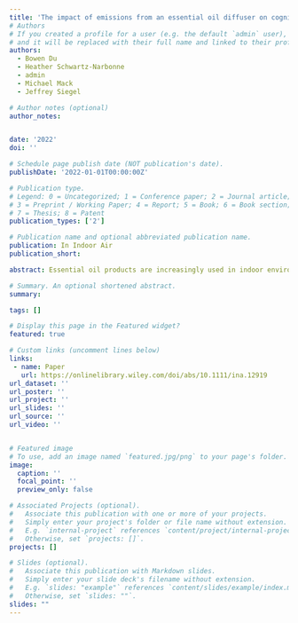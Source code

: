 ```yaml
---
title: 'The impact of emissions from an essential oil diffuser on cognitive performance'
# Authors
# If you created a profile for a user (e.g. the default `admin` user), write the username (folder name) here
# and it will be replaced with their full name and linked to their profile.
authors:
  - Bowen Du
  - Heather Schwartz-Narbonne
  - admin
  - Michael Mack
  - Jeffrey Siegel

# Author notes (optional)
author_notes:


date: '2022'
doi: ''

# Schedule page publish date (NOT publication's date).
publishDate: '2022-01-01T00:00:00Z'

# Publication type.
# Legend: 0 = Uncategorized; 1 = Conference paper; 2 = Journal article;
# 3 = Preprint / Working Paper; 4 = Report; 5 = Book; 6 = Book section;
# 7 = Thesis; 8 = Patent
publication_types: ['2']

# Publication name and optional abbreviated publication name.
publication: In Indoor Air
publication_short:

abstract: Essential oil products are increasingly used in indoor environments and have been found to negatively contribute to indoor air quality. Moreover, the chemicals and fragrances emitted by those products may affect the central nervous system and cognitive function. This study uses a double-blind between-subject design to investigate the cognitive impact of exposure to the emissions from essential oil used in an ultrasonic diffuser. In a simulated office environment where other environmental parameters were maintained constant, 34 female and 25 male university students were randomly allocated into four essential oil exposure scenarios. The first two scenarios contrast lemon oil to pure deionized water, while the latter two focus on different levels of particulate matter differentiated by HEPA filters with non-scented grapeseed oil as the source. Cognitive function was assessed using a computer-based battery consisting of five objective tests that involve reasoning, response inhibition, memory, risk-taking, and decision-making. Results show that exposure to essential oil emissions caused shortened reaction time at the cost of significantly worse response inhabitation control and memory sensitivity, indicating potentially more impulsive decision-making. The cognitive responses caused by scented lemon oil and non-scented grapeseed oil were similar, as was the perception of odor pleasantness and intensity.

# Summary. An optional shortened abstract.
summary:  

tags: []

# Display this page in the Featured widget?
featured: true

# Custom links (uncomment lines below)
links:
 - name: Paper
   url: https://onlinelibrary.wiley.com/doi/abs/10.1111/ina.12919
url_dataset: ''
url_poster: ''
url_project: ''
url_slides: ''
url_source: ''
url_video: ''


# Featured image
# To use, add an image named `featured.jpg/png` to your page's folder.
image:
  caption: ''
  focal_point: ''
  preview_only: false

# Associated Projects (optional).
#   Associate this publication with one or more of your projects.
#   Simply enter your project's folder or file name without extension.
#   E.g. `internal-project` references `content/project/internal-project/index.md`.
#   Otherwise, set `projects: []`.
projects: []

# Slides (optional).
#   Associate this publication with Markdown slides.
#   Simply enter your slide deck's filename without extension.
#   E.g. `slides: "example"` references `content/slides/example/index.md`.
#   Otherwise, set `slides: ""`.
slides: ""
---
```


